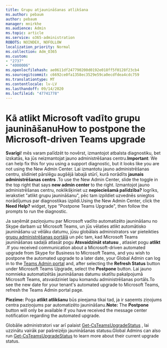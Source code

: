 ```yaml
---
title: Grupu atjaunināšanas atlikšana
ms.author: pebaum
author: pebaum
manager: mnirkhe
ms.audience: Admin
ms.topic: article
ms.service: o365-administration
ROBOTS: NOINDEX, NOFOLLOW
localization_priority: Normal
ms.collection: Adm_O365
ms.custom:
- "2737"
- "4000006"
ms.openlocfilehash: ae0611df247790200d0192e018ff5f0128f23cb4
ms.sourcegitcommit: c6692ce0fa1358ec3529e59ca0ecdfdea4cdc759
ms.translationtype: MT
ms.contentlocale: lv-LV
ms.lasthandoff: 09/14/2020
ms.locfileid: "47741778"
---
```

# <a name="how-to-postpone-the-microsoft-driven-teams-upgrade"></a><span data-ttu-id="cc853-102">Kā atlikt Microsoft vadīto grupu jaunināšanu</span><span class="sxs-lookup"><span data-stu-id="cc853-102">How to postpone the Microsoft-driven Teams upgrade</span></span>

<span data-ttu-id="cc853-103">**Svarīgi**! mēs varam palīdzēt to novērst, izmantojot atbalsta diagnostiku, bet izskatās, ka jūs neizmantojat jauno administrēšanas centru.</span><span class="sxs-lookup"><span data-stu-id="cc853-103">**Important**: We can help fix this for you using a support diagnostic, but it looks like you are not using the New Admin Center.</span></span> <span data-ttu-id="cc853-104">Lai izmantotu jauno administrēšanas centru, slidiniet pārslēgu augšējā labajā stūrī, kurā norādīts **jaunais administrēšanas centrs** .</span><span class="sxs-lookup"><span data-stu-id="cc853-104">To use the New Admin Center, slide the toggle in the top right that says **new admin center** to the right.</span></span> <span data-ttu-id="cc853-105">Izmantojot jauno administrēšanas centru, noklikšķiniet uz **nepieciešamā palīdzība?** logrīks, ierakstiet "atlikt grupu jaunināšanu", pēc tam izpildiet uzvednēs sniegtos norādījumus par diagnostikas izpildi.</span><span class="sxs-lookup"><span data-stu-id="cc853-105">Using the New Admin Center, click the **Need Help?** widget, type "Postpone Teams Upgrade", then follow the prompts to run the diagnostic.</span></span>

<span data-ttu-id="cc853-106">Ja saņēmāt paziņojumu par Microsoft vadīto automatizēto jaunināšanu no Skype darbam uz Microsoft Teams, un jūs vēlaties atlikt automātisko jaunināšanu uz vēlāku datumu, jūsu globālais administrators var pieteikties [grupu administrēšanas portālā](https://admin.teams.microsoft.com/dashboard) un pēc tam, kad Microsoft Teams jaunināšanas sadaļā atlasāt pogu **Atsvaidzināt statusu** , atlasiet pogu **atlikt** .</span><span class="sxs-lookup"><span data-stu-id="cc853-106">If you received communication about a Microsoft-driven automated upgrade from Skype for Business to Microsoft Teams, and you wish to postpone the automated upgrade to a later date, your Global Admin can log in to the [Teams Admin portal](https://admin.teams.microsoft.com/dashboard) and, after selecting the **Refresh Status** button under Microsoft Teams Upgrade, select the **Postpone** button.</span></span> <span data-ttu-id="cc853-107">Lai jauno nomnieka automatizētās jaunināšanas datumu skatītu pakalpojumā Microsoft Teams, atsvaidziniet lapu komandu administrēšanas portāls.</span><span class="sxs-lookup"><span data-stu-id="cc853-107">To see the new date for your tenant's automated upgrade to Microsoft Teams, refresh the Teams Admin portal page.</span></span>

<span data-ttu-id="cc853-108">**Piezīme:** Poga **atlikt atlikšanu** būs pieejama tikai tad, ja ir saņemts ziņojums centra paziņojums par automatizēto jaunināšanu.</span><span class="sxs-lookup"><span data-stu-id="cc853-108">**Note:** The **Postpone** button will only be available if you have received the message center notification regarding the automated upgrade.</span></span> 

<span data-ttu-id="cc853-109">Globālie administratori var arī palaist [Get-CsTeamsUpgradeStatus](https://docs.microsoft.com/powershell/module/skype/get-csteamsupgradestatus?view=skype-ps) , lai uzzinātu vairāk par pašreizējo jaunināšanas statusu.</span><span class="sxs-lookup"><span data-stu-id="cc853-109">Global Admins can also run [Get-CsTeamsUpgradeStatus](https://docs.microsoft.com/powershell/module/skype/get-csteamsupgradestatus?view=skype-ps) to learn more about their current upgrade status.</span></span>
